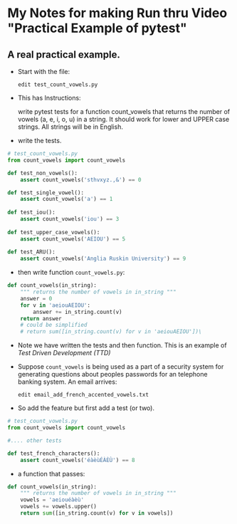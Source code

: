 # My Notes for making Run thru Video "Practical Example of pytest" 

## A real practical example.

* Start with the file:
  ```
  edit test_count_vowels.py
  ```
* This has Instructions:

    write pytest tests for a function count_vowels that returns the 
    number of vowels (a, e, i, o, u) in a string.  It should work 
    for lower and UPPER case strings. All strings will be in
    English.
* write the tests.

```python
# test_count_vowels.py
from count_vowels import count_vowels

def test_non_vowels():
    assert count_vowels('sthvxyz.,&') == 0

def test_single_vowel():
    assert count_vowels('a') == 1
    
def test_iou():
    assert count_vowels('iou') == 3
    
def test_upper_case_vowels():
    assert count_vowels('AEIOU') == 5
    
def test_ARU():
    assert count_vowels('Anglia Ruskin University') == 9
```

* then write function `count_vowels.py`:
```python 
def count_vowels(in_string):
    """ returns the number of vowels in in_string """
    answer = 0
    for v in 'aeiouAEIOU':
        answer += in_string.count(v)
    return answer 
    # could be simplified   
    # return sum([in_string.count(v) for v in 'aeiouAEIOU'])\
```
* Note we have written the tests and then function. This is an example
  of *Test Driven Development (TTD)*

* Suppose `count_vowels` is being used as a part of a security system
  for generating questions about peoples passwords for an telephone
  banking system. An email arrives:
  ```
  edit email_add_french_accented_vowels.txt
  ```
* So add the feature but first add a test (or two).
```python
# test_count_vowels.py
from count_vowels import count_vowels

#.... other tests 

def test_french_characters():
    assert count_vowels('éàèùÉÀÈÙ') == 8
```
* a function that passes:
```python
def count_vowels(in_string):
    """ returns the number of vowels in in_string """
    vowels = 'aeiouéàèù'
    vowels += vowels.upper()
    return sum([in_string.count(v) for v in vowels])
```


